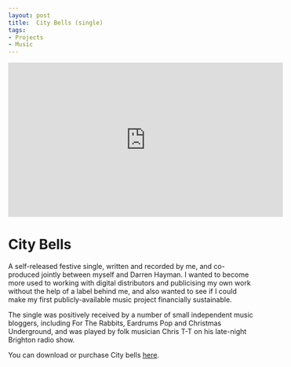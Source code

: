 ```yaml
---
layout: post
title:  City Bells (single)
tags:
- Projects
- Music
---
```


<iframe width="560" height="315" src="https://www.youtube.com/embed/Y4TA0K5U43A" frameborder="0" allowfullscreen></iframe>

<h1 id="heading1">City Bells</h1>

<p>A self-released festive single, written and recorded by me, and co-produced jointly between myself and Darren Hayman. I wanted to become more used to working with digital distributors and publicising my own work without the help of a label behind me, and also wanted to see if I could make my first publicly-available music project financially sustainable. </p>

<p>The single was positively received by a number of small independent music bloggers, including For The Rabbits, Eardrums Pop and Christmas Underground, and was played by folk musician Chris T-T on his late-night Brighton radio show.

<p>You can download or purchase City bells <a href="http://deerful.band/album/city-bells">here</a>.

